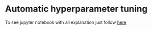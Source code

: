 # Automatic hyperparameter tuning

To see jupyter notebook with all explanation just follow [here](https://github.com/kajzer/hyperparameter_tuning)